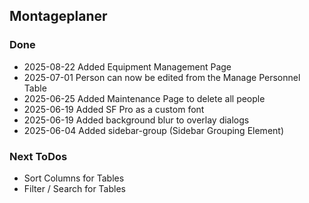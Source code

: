 ## Montageplaner

### Done
- 2025-08-22 Added Equipment Management Page
- 2025-07-01 Person can now be edited from the Manage Personnel Table
- 2025-06-25 Added Maintenance Page to delete all people
- 2025-06-19 Added SF Pro as a custom font
- 2025-06-19 Added background blur to overlay dialogs
- 2025-06-04 Added sidebar-group (Sidebar Grouping Element)

### Next ToDos
- Sort Columns for Tables
- Filter / Search for Tables

